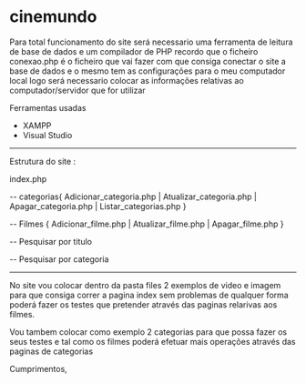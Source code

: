 # cinemundo

Para total funcionamento do site será necessario uma ferramenta de leitura de base de dados e um compilador de 
PHP recordo que o ficheiro conexao.php é o ficheiro que vai fazer com que consiga conectar o site a base de 
dados e o mesmo tem as configurações para o meu computador local logo será necessario colocar as 
informações relativas ao computador/servidor que for utilizar

Ferramentas usadas
  - XAMPP 
  - Visual Studio

------------------------------------------------------------------------------------------------------------------

Estrutura do site :

                                                              
index.php 


-- categorias{ Adicionar_categoria.php | Atualizar_categoria.php  | Apagar_categoria.php | Listar_categorias.php }                      
                 
-- Filmes { Adicionar_filme.php | Atualizar_filme.php | Apagar_filme.php }
          
-- Pesquisar por titulo
  
-- Pesquisar por categoria
              
 ------------------------------------------------------------------------------------------------------------------
 
 No site vou colocar dentro da pasta files 2 exemplos de video e imagem para que consiga correr a pagina index sem 
 problemas de qualquer forma poderá fazer os testes que pretender através das paginas relarivas aos filmes.
 
 Vou tambem colocar como exemplo 2 categorias para que possa fazer os seus testes e tal como os filmes poderá 
 efetuar mais operações através das paginas de categorias
 
 Cumprimentos,
